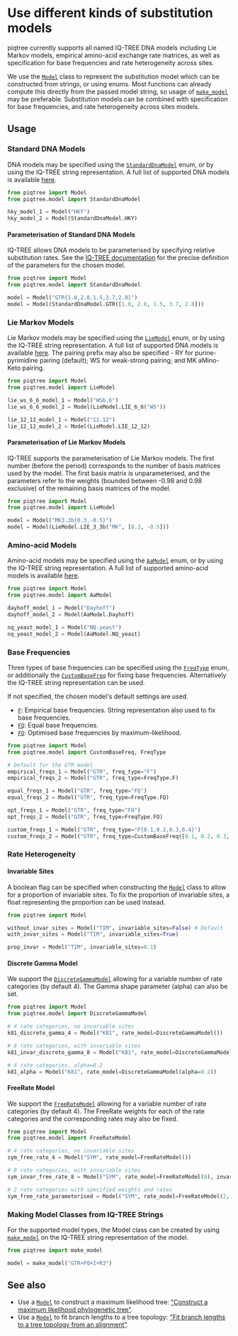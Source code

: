 # Use different kinds of substitution models

piqtree currently supports all named IQ-TREE DNA models including Lie Markov models, empirical amino-acid exchange rate matrices,
as well as specification for base frequencies and rate heterogeneity across sites.

We use the [`Model`](../api/model/Model.md) class to represent the substitution model which can be constructed from strings, or
using enums. Most functions can already compute this directly from the passed model string, so usage of [`make_model`](../api/model/make_model.md) may be preferable. Substitution models can be combined with specification for base frequencies, and rate heterogeneity across sites models.

## Usage

### Standard DNA Models

DNA models may be specified using the [`StandardDnaModel`](../api/model/SubstitutionModel.md#piqtree.model.StandardDnaModel) enum, or by using
the IQ-TREE string representation. A full list of supported DNA models is available [here](../api/model/SubstitutionModel.md#piqtree.model.StandardDnaModel).

```python
from piqtree import Model
from piqtree.model import StandardDnaModel

hky_model_1 = Model("HKY")
hky_model_2 = Model(StandardDnaModel.HKY)
```

#### Parameterisation of Standard DNA Models

IQ-TREE allows DNA models to be parameterised by specifying relative substitution rates. See the [IQ-TREE documentation](https://iqtree.github.io/doc/Substitution-Models) for the precise definition of the parameters for the chosen model.

```python
from piqtree import Model
from piqtree.model import StandardDnaModel

model = Model("GTR{1.0,2.0,1.5,3.7,2.8}")
model = Model(StandardDnaModel.GTR([1.0, 2.0, 1.5, 3.7, 2.8]))
```

### Lie Markov Models

Lie Markov models may be specified using the [`LieModel`](../api/model/SubstitutionModel.md#piqtree.model.LieModel) enum, or by using
the IQ-TREE string representation. A full list of supported DNA models is available [here](../api/model/SubstitutionModel.md#piqtree.model.LieModel). The pairing prefix may also be specified - RY for purine-pyrimidine pairing (default); WS for weak-strong pairing; and MK aMino-Keto pairing.

```python
from piqtree import Model
from piqtree.model import LieModel

lie_ws_6_6_model_1 = Model("WS6.6")
lie_ws_6_6_model_2 = Model(LieModel.LIE_6_6("WS"))

lie_12_12_model_1 = Model("12.12")
lie_12_12_model_2 = Model(LieModel.LIE_12_12)
```

#### Parameterisation of Lie Markov Models

IQ-TREE supports the parameterisation of Lie Markov models. The first number (before the period) corresponds to the number of basis matrices used by the model. The first basis matrix is unparameterised, and the parameters refer to the weights (bounded between -0.98 and 0.98 exclusive) of the remaining basis matrices of the model.

```python
from piqtree import Model
from piqtree.model import LieModel

model = Model("MK3.3b{0.3,-0.5}")
model = Model(LieModel.LIE_3_3b("MK", [0.3, -0.5]))
```

### Amino-acid Models

Amino-acid models may be specified using the [`AaModel`](../api/model/SubstitutionModel.md#piqtree.model.AaModel) enum, or by using
the IQ-TREE string representation. A full list of supported amino-acid models is available [here](../api/model/SubstitutionModel.md#piqtree.model.AaModel).

```python
from piqtree import Model
from piqtree.model import AaModel

dayhoff_model_1 = Model("Dayhoff")
dayhoff_model_2 = Model(AaModel.Dayhoff)

nq_yeast_model_1 = Model("NQ.yeast")
nq_yeast_model_2 = Model(AaModel.NQ_yeast)
```

### Base Frequencies

Three types of base frequencies can be specified using the [`FreqType`](../api/model/FreqType.md) enum, or additionally the [`CustomBaseFreq`](../api/model/FreqType.md) for fixing base frequencies. Alternatively the IQ-TREE string representation can be used.

If not specified, the chosen model's default settings are used.

- [`F`](../api/model/FreqType.md#piqtree.model.FreqType.F): Empirical base frequencies. String representation also used to fix base frequencies.
- [`FQ`](../api/model/FreqType.md#piqtree.model.FreqType.FQ): Equal base frequencies.
- [`FO`](../api/model/FreqType.md#piqtree.model.FreqType.FO): Optimised base frequencies by maximum-likelihood.

```python
from piqtree import Model
from piqtree.model import CustomBaseFreq, FreqType

# Default for the GTR model
empirical_freqs_1 = Model("GTR", freq_type="F")
empirical_freqs_2 = Model("GTR", freq_type=FreqType.F)

equal_freqs_1 = Model("GTR", freq_type="FQ")
equal_freqs_2 = Model("GTR", freq_type=FreqType.FQ)

opt_freqs_1 = Model("GTR", freq_type="FO")
opt_freqs_2 = Model("GTR", freq_type=FreqType.FO)

custom_freqs_1 = Model("GTR", freq_type="F{0.1,0.2,0.3,0.4}")
custom_freqs_2 = Model("GTR", freq_type=CustomBaseFreq([0.1, 0.2, 0.3, 0.4]))
```

### Rate Heterogeneity

#### Invariable Sites

A boolean flag can be specified when constructing the [`Model`](../api/model/Model.md) class to allow for a proportion of invariable sites. To fix the proportion of invariable sites, a float representing the proportion can be used instead.

```python
from piqtree import Model

without_invar_sites = Model("TIM", invariable_sites=False) # Default
with_invar_sites = Model("TIM", invariable_sites=True)

prop_invar = Model("TIM", invariable_sites=0.1)
```

#### Discrete Gamma Model

We support the [`DiscreteGammaModel`](../api/model/RateModel.md#piqtree.model.DiscreteGammaModel) allowing for a variable number of rate categories (by default 4). The Gamma shape parameter (alpha) can also be set.

```python
from piqtree import Model
from piqtree.model import DiscreteGammaModel

# 4 rate categories, no invariable sites
k81_discrete_gamma_4 = Model("K81", rate_model=DiscreteGammaModel())

# 8 rate categories, with invariable sites
k81_invar_discrete_gamma_8 = Model("K81", rate_model=DiscreteGammaModel(8), invariable_sites=True)

# 4 rate categories, alpha=0.2
k81_alpha = Model("K81", rate_model=DiscreteGammaModel(alpha=0.2))
```

#### FreeRate Model

We support the [`FreeRateModel`](../api/model/RateModel.md#piqtree.model.FreeRateModel) allowing for a variable number of rate categories (by default 4). The FreeRate weights for each of the rate categories and the corresponding rates may also be fixed.

```python
from piqtree import Model
from piqtree.model import FreeRateModel

# 4 rate categories, no invariable sites
sym_free_rate_4 = Model("SYM", rate_model=FreeRateModel())

# 8 rate categories, with invariable sites
sym_invar_free_rate_8 = Model("SYM", rate_model=FreeRateModel(8), invariable_sites=True)

# 2 rate categories with specified weights and rates
sym_free_rate_parameterised = Model("SYM", rate_model=FreeRateModel(2, weights=[0.2, 0.8], rates=[2.5, 0.625]))
```

### Making Model Classes from IQ-TREE Strings

For the supported model types, the Model class can be created by using [`make_model`](../api/model/make_model.md) on the IQ-TREE string representation of the model.

```python
from piqtree import make_model

model = make_model("GTR+FQ+I+R3")
```

## See also

- Use a [`Model`](../api/model/Model.md) to construct a maximum likelihood tree: ["Construct a maximum likelihood phylogenetic tree"](construct_ml_tree.md).
- Use a [`Model`](../api/model/Model.md) to fit branch lengths to a tree topology: ["Fit branch lengths to a tree topology from an alignment"](fit_tree_topology.md).
